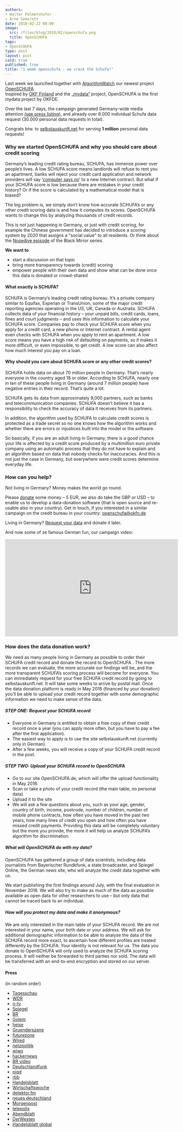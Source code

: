 ```yaml
---
authors: 
- Walter Palmetshofer
- Arne Semsrott
date: 2018-02-22 08:00
image:
  src: /files/blog/2018/02/openschufa.png
  title: OpenSCHUFA
tags:
- OpenSCHUFA
type: post
layout: post
card: true
published: true
title: "1 week openschufa - we crack the Schufa!" 
---
```


Last week we launched together with [AlgorithmWatch](https://algorithmwatch.org/de/) our newest project [OpenSCHUFA](http://openschufa.de).<br>
Inspired by [OKF Finland](http://www.okf.fi) and the [„mydata“](http://mydata.org) project, OpenSCHUFA is the first mydata project by OKFDE.

Over the last 7 days, the campaign generated Germany-wide media attention [(see press listing)](#media), 
and already over 8.000 individual Schufa data request (30.000 personal data requests in total).

Congrats btw. to [selbstauskunft.net](http://selbstauskunft.net) for serving **1 million** personal data requests!


### Why we started OpenSCHUFA and why you should care about credit scoring 

Germany’s leading credit rating bureau, SCHUFA, has immense power over people’s lives. A low SCHUFA score means landlords will refuse to rent you an apartment, banks will reject your credit card application and network providers will say ‘[computer says no](https://youtu.be/AJQ3TM-p2QI?t=45)’ to a new Internet contract. But what if your SCHUFA score is low because there are mistakes in your credit history? Or if the score is calculated by a mathematical model that is biased?

The big problem is, we simply don’t know how accurate SCHUFA’s or any other credit scoring data is and how it computes its scores. OpenSCHUFA wants to change this by analyzing thousands of credit records.

This is not just happening in Germany, or just with credit scoring, for example the Chinese government has decided to introduce a scoring system by 2020 that assigns a "social value" to all residents. Or think about the [Nosedive episode](https://en.wikipedia.org/wiki/Nosedive) of the Black Mirror series. 

**We want to**
- start a discussion on that topic 
- bring more transparency towards (credit) scoring 
- empower people with their own data and show what can be done once this data is donated or crowd-shared


#### What exactly is SCHUFA?

SCHUFA is Germany’s leading credit rating bureau. It’s a private company similar to Equifax, Experian or TransUnion, some of the major credit reporting agencies operating in the US, UK, Canada or Australia.
SCHUFA collects data of your financial history – your unpaid bills, credit cards, loans, fines and court judgments – and uses this information to calculate your SCHUFA score. Companies pay to check your SCHUFA score when you apply for a credit card, a new phone or Internet contract. A rental agent even checks with SCHUFA when you apply to rent an apartment. A low score means you have a high risk of defaulting on payments, so it makes it more difficult, or even impossible, to get credit. A low score can also affect how much interest you pay on a loan.

#### Why should you care about SCHUFA score or any other credit scores?

SCHUFA holds data on about 70 million people in Germany. That’s nearly everyone in the country aged 18 or older. According to SCHUFA, nearly one in ten of these people living in Germany (around 7 million people) have negative entries in their record. That’s quite a lot.

SCHUFA gets its data from approximately 9,000 partners, such as banks and telecommunication companies. SCHUFA doesn’t believe it has a responsibility to check the accuracy of data it receives from its partners. 

In addition, the algorithm used by SCHUFA to calculate credit scores is protected as a trade secret so no one knows how the algorithm works and whether there are errors or injustices built into the model or the software.

So basically, if you are an adult living in Germany, there is a good chance your life is affected by a credit score produced by a multimillion euro private company using an automatic process that they do not have to explain and an algorithm based on data that nobody checks for inaccuracies. And this is not just the case in Germany, but everywhere were credit scores determine everyday life. 

### How can you help?

Not living in Germany? Money makes the world go round.

Please [donate](https://www.startnext.com/en/openschufa) some money – 5 EUR, we also do take the GBP or USD –  to enable us to develop a data-donation software (that is open source and re-usable also in your country). Get in touch, if you interested in a similar campaign on the credit bureau in your country: openschufa@okfn.de

Living in Germany? [Request your data](http://selbstauskunft.de/schufa) and donate it later.

And now some of ze famous German fun, our campaign video:

<iframe width="560" height="315" src="https://www.youtube-nocookie.com/embed/HBsD8BdXSCY?cc_lang_pref=en&amp;cc_load_policy=1" frameborder="0" allow="autoplay; encrypted-media" allowfullscreen=""></iframe>


 
### How does the data donation work?

We need as many people living in Germany as possible to order their SCHUFA credit record and donate the record to OpenSCHUFA . The more records we can evaluate, the more accurate our findings will be, and the more transparent SCHUFA’s scoring process will become for everyone. You can immediately request for your free SCHUFA credit record by going to selbstauskunft.net. It will take some weeks to arrive by postal mail. Once the data donation platform is ready in May 2018 (financed by your donation) you’ll be able to upload your credit record together with some demographic information we need to make sense of the data. 
##### STEP ONE: Request your SCHUFA record
* Everyone in Germany is entitled to obtain a free copy of their credit record once a year (you can apply more often, but you have to pay a fee after the first application).
* The easiest way to apply is to use the site selbstauskunft.net (currently only in German).
* After a few weeks, you will receive a copy of your SCHUFA credit record in the post.
##### STEP TWO: Upload your SCHUFA record to OpenSCHUFA
* Go to our site OpenSCHUFA.de, which will offer the upload functionality in May 2018.
* Scan or take a photo of your credit record (the main table, no personal data)
* Upload it to the site
* We will ask a few questions about you, such as your age, gender, country of birth, income, postcode, number of children, number of mobile phone contracts, how often you have moved in the past two years, how many lines of credit you open and how often you have missed credit payments. Providing this data will be completely voluntary but the more you provide, the more it will help us analyze SCHUFA’s algorithm for discrimination.

##### What will OpenSCHUFA do with my data?
OpenSCHUFA has gathered a group of data scientists, including data journalists from Bayerischer Rundkfunk, a state broadcaster, and Spiegel Online, the German news site, who will analyze the credit data together with us.

We start publishing the first findings around July, with the final evaluation in November 2018. We will also try to make as much of the data as possible available as open data for other researchers to use – but only data that cannot be traced back to an individual.

##### How will you protect my data and make it anonymous?
We are only interested in the main table of your SCHUFA record. We are not interested in your name, your birth date or your address. We will ask for additional demographic information to be able to analyse the data of the SCHUFA record more exact, to ascertain how different profiles are treated differently by the SCHUFA. Your identity is not relevant for us.
<a id="media"></a>
The data you donate to OpenSCHUFA will only used to analyze the SCHUFA scoring process. It will neither be forwarded to third parties nor sold. The data will be transferred with an end-to-end encryption and stored on our server.

<a id="media"></a>
#### Press
(in random order)

* [Tagesschau](http://www.tagesschau.de/inland/schufa-101.html)
* [WDR](https://www1.wdr.de/mediathek/video/sendungen/wdr-aktuell/video-schufa-score-transparent-machen--100.html) 
* [n-tv](https://www.n-tv.de/ratgeber/Aktivisten-wollen-Schufa-Code-knacken-article20288673.html) 
* [Spiegel](http://www.spiegel.de/wirtschaft/service/kreditwuerdigkeit-wie-die-schufa-formel-zu-knacken-ist-a-1193522.html) 
* [BR](https://www.br.de/nachrichten/blackbox-schufa-eine-initiative-will-transparenz-schaffen-100.html)
* [Golem](https://www.golem.de/news/openschufa-reverse-engineering-der-schufa-geplant-1802-132791.html)
* [heise](https://www.heise.de/newsticker/meldung/OpenSCHUFA-Projekt-will-Scoring-Methoden-rekonstruieren-3970425.html) 
* [Gruenderszene](https://www.gruenderszene.de/allgemein/openschufa-algorithmus-bonitaet-auskunft) 
* [futurezone](https://www.futurezone.de/netzpolitik/article213448091/OpenSCHUFA-will-mit-Crowdfunding-die-Schufa-Formel-knacken.html)
* [Wired](https://www.wired.de/collection/life/openschufa-macht-bonitaets-scoring-ueberpruefbar)
* [netzpolitik](https://netzpolitik.org/2018/jetzt-mitmachen-wir-knacken-die-schufa/)
* [wiwo](http://www.wiwo.de/videos/news/initiative-open-schufa-fordert-mehr-transparenz/20970138.html)
* [hackernews](https://news.ycombinator.com/item?id=16391260#16392311)
* [BR video](https://www.br.de/mediathek/video/verbraucher-tipp-ohne-schufa-kein-kredit-av:5a86d5bae4b2ba0018d49993)
* [Deutschlandfunk](https://www.deutschlandfunknova.de/nachrichten/initiative-datenjournalisten-wollen-schufa-bewertung-offen-legen)
* [piqd](https://www.piqd.de/technologie-gesellschaft/openschufa-wie-deine-daten-helfen-das-schufa-scoring-zu-hacken)
* [rbb](https://www.rbb24.de/wirtschaft/beitrag/2018/02/open-schufa-aufruf-datenspenden-ngo-berlin.html)
* [Handelsblatt](http://www.handelsblatt.com/finanzen/steuern-recht/recht/initiative-will-algorithmus-knacken-so-greift-open-schufa-die-auskunftei-an/20973246.html)
* [Wirtschaftswoche](http://www.wiwo.de/finanzen/steuern-recht/initiative-will-algorithmus-knacken-so-greift-open-schufa-die-auskunftei-an/20973728.html)
* [detektor.fm](https://detektor.fm/wirtschaft/frag-den-staat-open-schufa)
* [neues deutschland](https://www.neues-deutschland.de/artikel/1079929.openschufa-initiative-will-algorithmus-knacken.html)
* [Morgenpost](https://www.morgenpost.de/wirtschaft/article213506955/Initiative-Open-Schufa-will-den-Credit-Score-offenlegen.html)
* [telepolis](https://www.heise.de/tp/features/OpenSchufa-will-Bonitaetsauskunft-Algorithmus-herausfinden-3975166.html)
* [Abendblatt](https://www.abendblatt.de/wirtschaft/article213506955/Initiative-Open-Schufa-will-den-Credit-Score-offenlegen.html)
* [DerWesten](https://www.derwesten.de/wirtschaft/initiative-open-schufa-will-den-credit-score-offenlegen-id213506955.html)
* [Handelsblatt global](https://global.handelsblatt.com/politics/germany-mass-surveillance-social-credit-china-big-data-886786)
